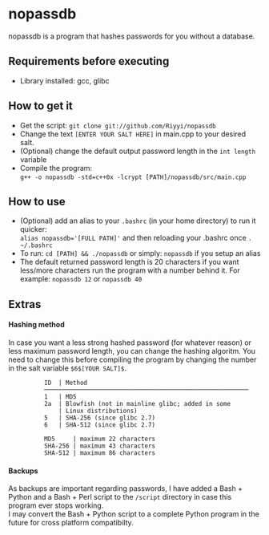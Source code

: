 # nopassdb
nopassdb is a program that hashes passwords for you without a database.

## Requirements before executing

- Library installed: gcc, glibc

## How to get it

- Get the script: `git clone git://github.com/Riyyi/nopassdb`
- Change the text `[ENTER YOUR SALT HERE]` in main.cpp to your desired salt.
- (Optional) change the default output password length in the `int length` variable
- Compile the program:<br /> `g++ -o nopassdb -std=c++0x -lcrypt [PATH]/nopassdb/src/main.cpp` 

## How to use

- (Optional) add an alias to your `.bashrc` (in your home directory) to run it quicker: <br />`alias nopassdb='[FULL PATH]'` and then reloading your .bashrc once `. ~/.bashrc`
- To run: `cd [PATH] && ./nopassdb` or simply: `nopassdb` if you setup an alias
- The default returned password length is 20 characters if you want less/more characters run the program with a number behind it.
For example: `nopassdb 12` or `nopassdb 40`

## Extras

#### Hashing method

In case you want a less strong hashed password (for whatever reason) or less maximum password length,
you can change the hashing algoritm. You need to change this before compiling the program by changing the number in the salt variable `$6$[YOUR SALT]$`.

              ID  | Method
              ─────────────────────────────────────────────────────────
              1   | MD5
              2a  | Blowfish (not in mainline glibc; added in some
                  | Linux distributions)
              5   | SHA-256 (since glibc 2.7)
              6   | SHA-512 (since glibc 2.7)
              
              MD5     | maximum 22 characters
              SHA-256 | maximum 43 characters
              SHA-512 | maximum 86 characters

#### Backups

As backups are important regarding passwords, I have added a Bash + Python and a Bash + Perl script to the `/script` directory in case this program ever stops working.<br />
I may convert the Bash + Python script to a complete Python program in the future for cross platform compatibilty.
